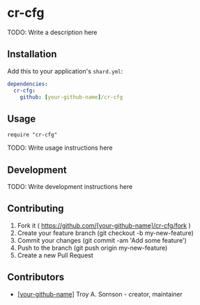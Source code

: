 # cr-cfg

TODO: Write a description here

## Installation

Add this to your application's `shard.yml`:

```yaml
dependencies:
  cr-cfg:
    github: [your-github-name]/cr-cfg
```

## Usage

```crystal
require "cr-cfg"
```

TODO: Write usage instructions here

## Development

TODO: Write development instructions here

## Contributing

1. Fork it ( https://github.com/[your-github-name]/cr-cfg/fork )
2. Create your feature branch (git checkout -b my-new-feature)
3. Commit your changes (git commit -am 'Add some feature')
4. Push to the branch (git push origin my-new-feature)
5. Create a new Pull Request

## Contributors

- [[your-github-name]](https://github.com/[your-github-name]) Troy A. Sornson - creator, maintainer
